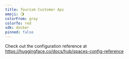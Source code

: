 ```yaml
---
title: Tourism Customer Api
emoji: 🌖
colorFrom: gray
colorTo: red
sdk: docker
pinned: false
---
```


Check out the configuration reference at https://huggingface.co/docs/hub/spaces-config-reference

